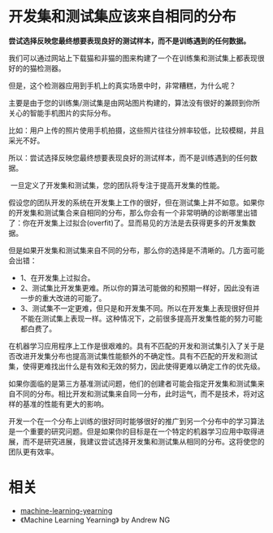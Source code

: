 
# 开发集和测试集应该来自相同的分布

**尝试选择反映您最终想要表现良好的测试样本，而不是训练遇到的任何数据。**

​我们可以通过网站上下载猫和非猫的图来构建了一个在训练集和测试集上都表现很好的的猫检测器。

但是，这个检测器应用到手机上的真实场景中时，非常糟糕，为什么呢？

主要是由于您的训练集/测试集是由网站图片构建的，算法没有很好的兼顾到你所关心的智能手机图片的实际分布。

比如：用户上传的照片使用手机拍摄，这些照片往往分辨率较低，比较模糊，并且采光不好。

所以：尝试选择反映您最终想要表现良好的测试样本，而不是训练遇到的任何数据。




​	一旦定义了开发集和测试集，您的团队将专注于提高开发集的性能。

假设您的团队开发的系统在开发集上工作的很好，但在测试集上并不如意。如果你的开发集和测试集合来自相同的分布，那么你会有一个非常明确的诊断哪里出错了：你在开发集上过拟合(overfit)了。显而易见的方法是去获得更多的开发集数据。

​但是如果开发集和测试集来自不同的分布，那么你的选择是不清晰的。几方面可能会出错：

- 1、在开发集上过拟合。
- 2、测试集比开发集更难。所以你的算法可能做的和预期一样好，因此没有进一步的重大改进的可能了。
- 3、测试集不一定更难，但只是和开发集不同。所以在开发集上表现很好但并不能在测试集上表现一样。这种情况下，之前很多提高开发集性能的努力可能都白费了。

在机器学习应用程序上工作是很艰难的。具有不匹配的开发和测试集引入了关于是否改进开发集分布也提高测试集性能额外的不确定性。具有不匹配的开发和测试集，使得更难找出什么是有效和无效的努力，因此使得更难以确定工作的优先级。

​如果你面临的是第三方基准测试问题，他们的创建者可能会指定开发集和测试集来自不同的分布。相比开发和测试集来自同一分布，此时运气，而不是技术，将对这样的基准的性能有更大的影响。

开发一个在一个分布上训练的很好同时能够很好的推广到另一个分布中的学习算法是一个重要的研究问题。但是如果你的目标是在一个特定的机器学习应用中取得进展，而不是研究进展，我建议尝试选择开发集和测试集从相同的分布。这将使您的团队更有效率。






# 相关

- [machine-learning-yearning](https://github.com/xiaqunfeng/machine-learning-yearning/)
- 《Machine Learning Yearning》 by Andrew NG

